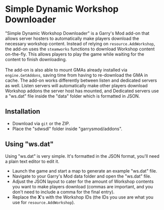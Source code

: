 # Simple Dynamic Workshop Downloader
"Simple Dynamic Workshop Downloader" is a Garry's Mod add-on that allows server hosters to automatically make players download the necessary workshop content.
Instead of relying on `resource.AddWorkshop`, the add-on uses the `steamworks` functions to download Workshop content on-the-fly.
This allows players to play the game while waiting for the content to finish downloading.
<br/><br/>
The add-on is also able to mount GMAs already installed via `engine.GetAddons`, saving time from having to re-download the GMA in cache.
The add-on works differently between listen and dedicated servers as well.
Listen servers will automatically make other players download Workshop addons the server host has mounted,
and Dedicated servers use a "ws.dat" file inside the "data" folder which is formatted in JSON.
## Installation
* Download via `git` or the ZIP.
* Place the "sdwsdl" folder inside "garrysmod/addons".
## Using "ws.dat"
Using "ws.dat" is very simple. It's formatted in the JSON format, you'll need a plain text editor to edit it.<br/>
* Launch the game and start a map to generate an example "ws.dat" file.
* Navigate to your Garry's Mod data folder and open the "ws.dat" file.
* Adjust the JSON layout to cater for the amount of Workshop contents you want to make players download (commas are important, and you don't need to include a comma for the final entry).
* Replace the **X**'s with the Workshop IDs (the IDs you use are what you use for `resource.AddWorkshop`).
